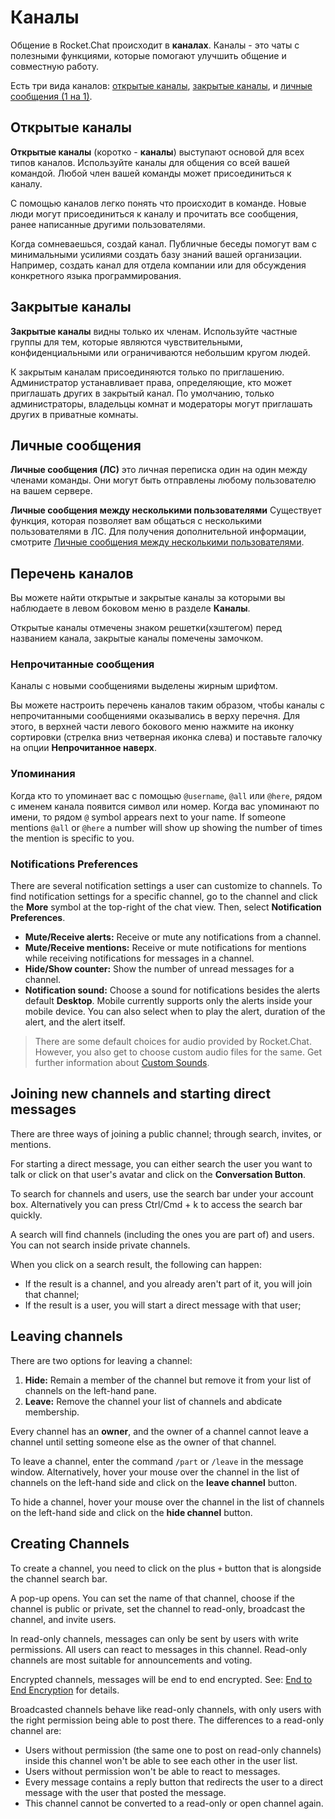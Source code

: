 # Каналы

Общение в Rocket.Chat происходит в **каналах**. Каналы - это чаты с полезными функциями, которые помогают улучшить общение и совместную работу.

Есть три вида каналов: [открытые каналы](channels.md#public-channels), [закрытые каналы](channels.md#private-groups), и [личные сообщения (1 на 1)](channels.md#direct-messages).

## Открытые каналы

**Открытые каналы** \(коротко - **каналы**\) выступают основой для всех типов каналов. Используйте каналы для общения со всей вашей командой. Любой член вашей команды может присоединиться к каналу.

С помощью каналов легко понять что происходит в команде. Новые люди могут присоединиться к каналу и прочитать все сообщения, ранее написанные другими пользователями.

Когда сомневаешься, создай канал. Публичные беседы помогут вам с минимальными усилиями создать базу знаний вашей организации. Например, создать канал для отдела компании или для обсуждения конкретного языка программирования.

## Закрытые каналы

**Закрытые каналы** видны только их членам. Используйте частные группы для тем, которые являются чувствительными, конфиденциальными или ограничиваются небольшим кругом людей.

К закрытым каналам присоединяются только по приглашению. Администратор устанавливает права, определяющие, кто может приглашать других в закрытый канал. По умолчанию, только администраторы, владельцы комнат и модераторы могут приглашать других в приватные комнаты.

## Личные сообщения

**Личные сообщения \(ЛС\)** это личная переписка один на один между членами команды. Они могут быть отправлены любому пользователю на вашем сервере.

**Личные сообщения между несколькими пользователями** Существует функция, которая позволяет вам общаться с несколькими пользователями в ЛС. Для получения дополнительной информации, смотрите [Личные сообщения между несколькими пользователями](direct-messages-between-multiple-users.md).

## Перечень каналов

Вы можете найти открытые и закрытые каналы за которыми вы наблюдаете в левом боковом меню в разделе **Каналы**.

Открытые каналы отмечены знаком решетки(хэштегом) перед названием канала, закрытые каналы помечены замочком.

### Непрочитанные сообщения

Каналы с новыми сообщениями выделены жирным шрифтом.

Вы можете настроить перечень каналов таким образом, чтобы каналы с непрочитанными сообщениями оказывались в верху перечня. Для этого, в верхней части левого бокового меню нажмите на иконку сортировки (стрелка вниз четверная иконка слева) и поставьте галочку на опции **Непрочитанное наверх**.

### Упоминания

Когда кто то упоминает вас с помощью `@username`, `@all` или `@here`, рядом с именем канала появится символ или номер. Когда вас упоминают по имени, то рядом `@` symbol appears next to your name. If someone mentions `@all` or `@here` a number will show up showing the number of times the mention is specific to you.

### Notifications Preferences

There are several notification settings a user can customize to channels. To find notification settings for a specific channel, go to the channel and click the **More** symbol at the top-right of the chat view. Then, select **Notification Preferences**.

* **Mute/Receive alerts:** Receive or mute any notifications from a channel.
* **Mute/Receive mentions:** Receive or mute notifications for mentions while receiving notifications for messages in a channel.
* **Hide/Show counter:** Show the number of unread messages for a channel.
* **Notification sound:** Choose a sound for notifications besides the alerts default **Desktop**.  Mobile currently supports only the alerts inside your mobile device. You can also select when to play the alert, duration of the alert, and the alert itself.

> There are some default choices for audio provided by Rocket.Chat. However, you also get to choose custom audio files for the same. Get further information about [Custom Sounds](../administrator-guides/custom-sounds.md).

## Joining new channels and starting direct messages

There are three ways of joining a public channel; through search, invites, or mentions.

For starting a direct message, you can either search the user you want to talk or click on that user's avatar and click on the **Conversation Button**.

To search for channels and users, use the search bar under your account box. Alternatively you can press Ctrl/Cmd + k to access the search bar quickly.

A search will find channels \(including the ones you are part of\) and users. You can not search inside private channels.

When you click on a search result, the following can happen:

* If the result is a channel, and you already aren't part of it, you will join that channel;
* If the result is a user, you will start a direct message with that user;

## Leaving channels

There are two options for leaving a channel:

1. **Hide:** Remain a member of the channel but remove it from your list of channels on the left-hand pane.
2. **Leave:** Remove the channel your list of channels and abdicate membership.

Every channel has an **owner**, and the owner of a channel cannot leave a channel until setting someone else as the owner of that channel.

To leave a channel, enter the command `/part` or `/leave` in the message window. Alternatively, hover your mouse over the channel in the list of channels on the left-hand side and click on the **leave channel** button.

To hide a channel, hover your mouse over the channel in the list of channels on the left-hand side and click on the **hide channel** button.

## Creating Channels

To create a channel, you need to click on the plus `+` button that is alongside the channel search bar.

A pop-up opens. You can set the name of that channel, choose if the channel is public or private, set the channel to read-only, broadcast the channel, and invite users.

In read-only channels, messages can only be sent by users with write permissions. All users can react to messages in this channel. Read-only channels are most suitable for announcements and voting.

Encrypted channels, messages will be end to end encrypted. See: [End to End Encryption](end-to-end-encryption.md) for details.

Broadcasted channels behave like read-only channels, with only users with the right permission being able to post there. The differences to a read-only channel are:

* Users without permission \(the same one to post on read-only channels\) inside this channel won't be able to see each other in the user list.
* Users without permission won't be able to react to messages.
* Every message contains a reply button that redirects the user to a direct message with the user that posted the message.
* This channel cannot be converted to a read-only or open channel again.

